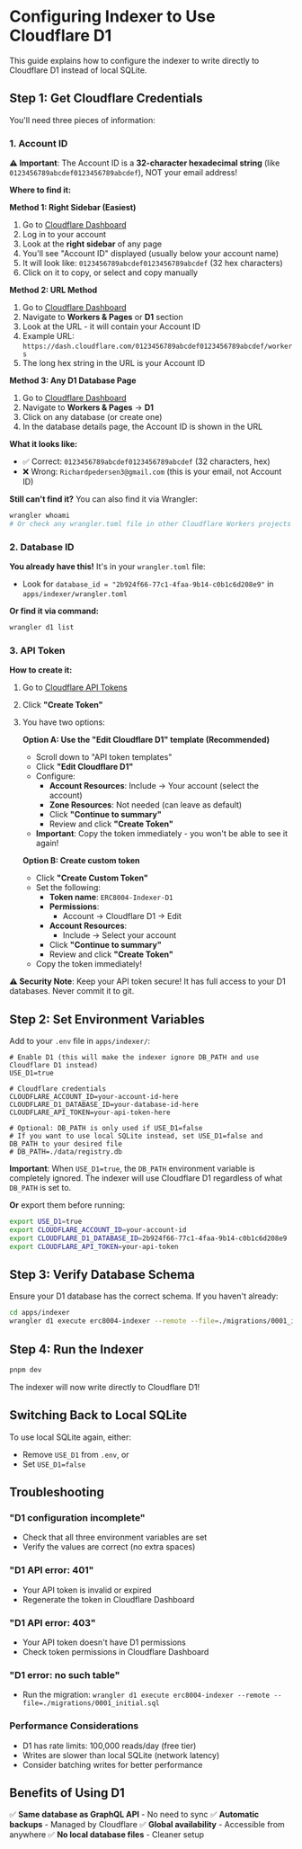 # Configuring Indexer to Use Cloudflare D1

This guide explains how to configure the indexer to write directly to Cloudflare D1 instead of local SQLite.

## Step 1: Get Cloudflare Credentials

You'll need three pieces of information:

### 1. Account ID

**⚠️ Important**: The Account ID is a **32-character hexadecimal string** (like `0123456789abcdef0123456789abcdef`), NOT your email address!

**Where to find it:**

**Method 1: Right Sidebar (Easiest)**
1. Go to [Cloudflare Dashboard](https://dash.cloudflare.com/)
2. Log in to your account
3. Look at the **right sidebar** of any page
4. You'll see "Account ID" displayed (usually below your account name)
5. It will look like: `0123456789abcdef0123456789abcdef` (32 hex characters)
6. Click on it to copy, or select and copy manually

**Method 2: URL Method**
1. Go to [Cloudflare Dashboard](https://dash.cloudflare.com/)
2. Navigate to **Workers & Pages** or **D1** section
3. Look at the URL - it will contain your Account ID
4. Example URL: `https://dash.cloudflare.com/0123456789abcdef0123456789abcdef/workers`
5. The long hex string in the URL is your Account ID

**Method 3: Any D1 Database Page**
1. Go to [Cloudflare Dashboard](https://dash.cloudflare.com/)
2. Navigate to **Workers & Pages** → **D1**
3. Click on any database (or create one)
4. In the database details page, the Account ID is shown in the URL

**What it looks like:**
- ✅ Correct: `0123456789abcdef0123456789abcdef` (32 characters, hex)
- ❌ Wrong: `Richardpedersen3@gmail.com` (this is your email, not Account ID)

**Still can't find it?**
You can also find it via Wrangler:
```bash
wrangler whoami
# Or check any wrangler.toml file in other Cloudflare Workers projects
```

### 2. Database ID

**You already have this!** It's in your `wrangler.toml` file:
- Look for `database_id = "2b924f66-77c1-4faa-9b14-c0b1c6d208e9"` in `apps/indexer/wrangler.toml`

**Or find it via command:**
```bash
wrangler d1 list
```

### 3. API Token

**How to create it:**

1. Go to [Cloudflare API Tokens](https://dash.cloudflare.com/profile/api-tokens)
2. Click **"Create Token"**
3. You have two options:

   **Option A: Use the "Edit Cloudflare D1" template (Recommended)**
   - Scroll down to "API token templates"
   - Click **"Edit Cloudflare D1"**
   - Configure:
     - **Account Resources**: Include → Your account (select the account)
     - **Zone Resources**: Not needed (can leave as default)
     - Click **"Continue to summary"**
     - Review and click **"Create Token"**
   - **Important**: Copy the token immediately - you won't be able to see it again!

   **Option B: Create custom token**
   - Click **"Create Custom Token"**
   - Set the following:
     - **Token name**: `ERC8004-Indexer-D1`
     - **Permissions**: 
       - Account → Cloudflare D1 → Edit
     - **Account Resources**: 
       - Include → Select your account
     - Click **"Continue to summary"**
     - Review and click **"Create Token"**
   - Copy the token immediately!

**⚠️ Security Note**: Keep your API token secure! It has full access to your D1 databases. Never commit it to git.

## Step 2: Set Environment Variables

Add to your `.env` file in `apps/indexer/`:

```env
# Enable D1 (this will make the indexer ignore DB_PATH and use Cloudflare D1 instead)
USE_D1=true

# Cloudflare credentials
CLOUDFLARE_ACCOUNT_ID=your-account-id-here
CLOUDFLARE_D1_DATABASE_ID=your-database-id-here
CLOUDFLARE_API_TOKEN=your-api-token-here

# Optional: DB_PATH is only used if USE_D1=false
# If you want to use local SQLite instead, set USE_D1=false and DB_PATH to your desired file
# DB_PATH=./data/registry.db
```

**Important**: When `USE_D1=true`, the `DB_PATH` environment variable is completely ignored. The indexer will use Cloudflare D1 regardless of what `DB_PATH` is set to.

**Or** export them before running:

```bash
export USE_D1=true
export CLOUDFLARE_ACCOUNT_ID=your-account-id
export CLOUDFLARE_D1_DATABASE_ID=2b924f66-77c1-4faa-9b14-c0b1c6d208e9
export CLOUDFLARE_API_TOKEN=your-api-token
```

## Step 3: Verify Database Schema

Ensure your D1 database has the correct schema. If you haven't already:

```bash
cd apps/indexer
wrangler d1 execute erc8004-indexer --remote --file=./migrations/0001_initial.sql
```

## Step 4: Run the Indexer

```bash
pnpm dev
```

The indexer will now write directly to Cloudflare D1!

## Switching Back to Local SQLite

To use local SQLite again, either:
- Remove `USE_D1` from `.env`, or
- Set `USE_D1=false`

## Troubleshooting

### "D1 configuration incomplete"
- Check that all three environment variables are set
- Verify the values are correct (no extra spaces)

### "D1 API error: 401"
- Your API token is invalid or expired
- Regenerate the token in Cloudflare Dashboard

### "D1 API error: 403"
- Your API token doesn't have D1 permissions
- Check token permissions in Cloudflare Dashboard

### "D1 error: no such table"
- Run the migration: `wrangler d1 execute erc8004-indexer --remote --file=./migrations/0001_initial.sql`

### Performance Considerations

- D1 has rate limits: 100,000 reads/day (free tier)
- Writes are slower than local SQLite (network latency)
- Consider batching writes for better performance

## Benefits of Using D1

✅ **Same database as GraphQL API** - No need to sync
✅ **Automatic backups** - Managed by Cloudflare
✅ **Global availability** - Accessible from anywhere
✅ **No local database files** - Cleaner setup

